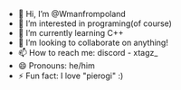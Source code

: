 - 👋 Hi, I’m @Wmanfrompoland
- 👀 I’m interested in programing(of course)
- 🌱 I’m currently learning C++
- 💞️ I’m looking to collaborate on anything!
- 📫 How to reach me: discord - xtagz_
- 😄 Pronouns: he/him
- ⚡ Fun fact: I love "pierogi" :)

<!---
Wmanfrompoland/Wmanfrompoland is a ✨ special ✨ repository because its `README.md` (this file) appears on your GitHub profile.
You can click the Preview link to take a look at your changes.
--->
